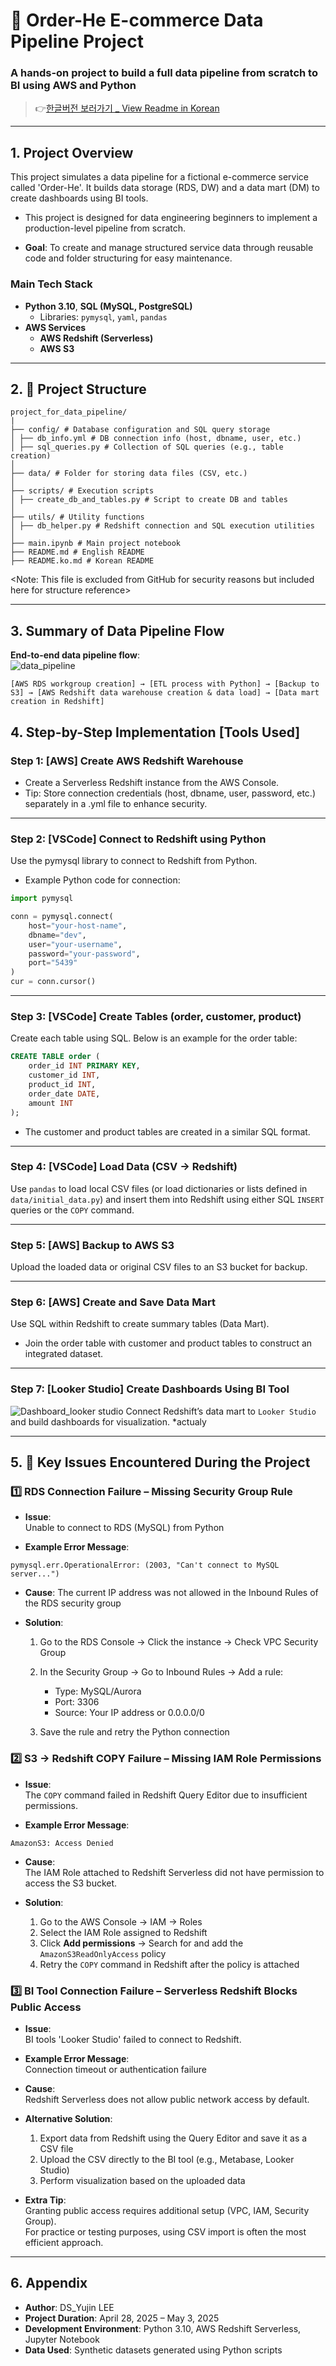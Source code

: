 # 🧱 Order-He E-commerce Data Pipeline Project

### A hands-on project to build a full data pipeline from scratch to BI using AWS and Python

> 👉[한글버전 보러가기 _ View Readme in Korean](README.ko.md)
---

## 1. Project Overview

This project simulates a data pipeline for a fictional e-commerce service called 'Order-He'. It builds data storage (RDS, DW) and a data mart (DM) to create dashboards using BI tools.

- This project is designed for data engineering beginners to implement a production-level pipeline from scratch.

* **Goal**: To create and manage structured service data through reusable code and folder structuring for easy maintenance.

### Main Tech Stack

- **Python 3.10**, **SQL (MySQL, PostgreSQL)**
  - Libraries: `pymysql`, `yaml`, `pandas`
- **AWS Services**
  - **AWS Redshift (Serverless)**
  - **AWS S3**

---

## 2. 📁 Project Structure
```text
project_for_data_pipeline/
|
├── config/ # Database configuration and SQL query storage
│ ├── db_info.yml # DB connection info (host, dbname, user, etc.) 
│ ├── sql_queries.py # Collection of SQL queries (e.g., table creation)
│
├── data/ # Folder for storing data files (CSV, etc.)
│
├── scripts/ # Execution scripts
│ ├── create_db_and_tables.py # Script to create DB and tables
│
├── utils/ # Utility functions
│ ├── db_helper.py # Redshift connection and SQL execution utilities
│
├── main.ipynb # Main project notebook
├── README.md # English README
├── README.ko.md # Korean README
```

<Note: This file is excluded from GitHub for security reasons but included here for structure reference>

---

## 3. Summary of Data Pipeline Flow

**End-to-end data pipeline flow**:  
![data_pipeline](images/data_pipeline_chart_ver1.png)

```text
[AWS RDS workgroup creation] → [ETL process with Python] → [Backup to S3] → [AWS Redshift data warehouse creation & data load] → [Data mart creation in Redshift]
```

## 4. Step-by-Step Implementation [Tools Used]
### Step 1: [AWS] Create AWS Redshift Warehouse

- Create a Serverless Redshift instance from the AWS Console.
- Tip: Store connection credentials (host, dbname, user, password, etc.) separately in a .yml file to enhance security.

---

### Step 2: [VSCode] Connect to Redshift using Python

Use the pymysql library to connect to Redshift from Python.

- Example Python code for connection:
```python
import pymysql

conn = pymysql.connect(
    host="your-host-name",
    dbname="dev",
    user="your-username",
    password="your-password",
    port="5439"
)
cur = conn.cursor()
```

---

### Step 3: [VSCode] Create Tables (order, customer, product)

Create each table using SQL. Below is an example for the order table:

```SQL
CREATE TABLE order (
    order_id INT PRIMARY KEY,
    customer_id INT,
    product_id INT,
    order_date DATE,
    amount INT
);
```
- The customer and product tables are created in a similar SQL format.

---

### Step 4: [VSCode] Load Data (CSV → Redshift)

Use `pandas` to load local CSV files
(or load dictionaries or lists defined in `data/initial_data.py`)
and insert them into Redshift using either SQL `INSERT` queries or the `COPY` command.

---

### Step 5: [AWS] Backup to AWS S3

Upload the loaded data or original CSV files to an S3 bucket for backup.

---

### Step 6: [AWS] Create and Save Data Mart

Use SQL within Redshift to create summary tables (Data Mart).  
- Join the order table with customer and product tables to construct an integrated dataset.

---

### Step 7: [Looker Studio] Create Dashboards Using BI Tool
![Dashboard_looker studio](images/looker_studio_dashboard.PNG)
Connect Redshift’s data mart to `Looker Studio` and build dashboards for visualization.
*actualy

---
## 5. 🧨 Key Issues Encountered During the Project

### 1️⃣ RDS Connection Failure – Missing Security Group Rule

- **Issue**:  
  Unable to connect to RDS (MySQL) from Python

- **Example Error Message**:  
```text
pymysql.err.OperationalError: (2003, "Can't connect to MySQL server...")
```
- **Cause**:
    The current IP address was not allowed in the Inbound Rules of the RDS security group

- **Solution**:
    1. Go to the RDS Console → Click the instance → Check VPC Security Group
    2. In the Security Group → Go to Inbound Rules → Add a rule:

        - Type: MySQL/Aurora
        - Port: 3306
        - Source: Your IP address or 0.0.0.0/0

    3. Save the rule and retry the Python connection

### 2️⃣ S3 → Redshift COPY Failure – Missing IAM Role Permissions

- **Issue**:  
  The `COPY` command failed in Redshift Query Editor due to insufficient permissions.

- **Example Error Message**:  
```text
AmazonS3: Access Denied
```

- **Cause**:  
  The IAM Role attached to Redshift Serverless did not have permission to access the S3 bucket.

- **Solution**:  
  1. Go to the AWS Console → IAM → Roles  
  2. Select the IAM Role assigned to Redshift  
  3. Click **Add permissions** → Search for and add the `AmazonS3ReadOnlyAccess` policy  
  4. Retry the `COPY` command in Redshift after the policy is attached

### 3️⃣ BI Tool Connection Failure – Serverless Redshift Blocks Public Access

- **Issue**:  
  BI tools 'Looker Studio' failed to connect to Redshift.

- **Example Error Message**:  
  Connection timeout or authentication failure

- **Cause**:  
  Redshift Serverless does not allow public network access by default.

- **Alternative Solution**:  
  1. Export data from Redshift using the Query Editor and save it as a CSV file  
  2. Upload the CSV directly to the BI tool (e.g., Metabase, Looker Studio)  
  3. Perform visualization based on the uploaded data

- **Extra Tip**:  
  Granting public access requires additional setup (VPC, IAM, Security Group).  
  For practice or testing purposes, using CSV import is often the most efficient approach.

---
## 6. Appendix

- **Author**: DS_Yujin LEE  
- **Project Duration**: April 28, 2025 – May 3, 2025  
- **Development Environment**: Python 3.10, AWS Redshift Serverless, Jupyter Notebook  
- **Data Used**: Synthetic datasets generated using Python scripts
